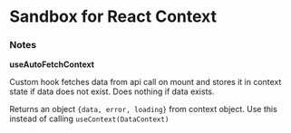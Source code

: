 # Sandbox for React Context

### Notes

**useAutoFetchContext**

Custom hook fetches data from api call on mount and stores it in context state if data does not exist. Does nothing if data exists.

Returns an object `{data, error, loading}` from context object. Use this instead of calling `useContext(DataContext)`

